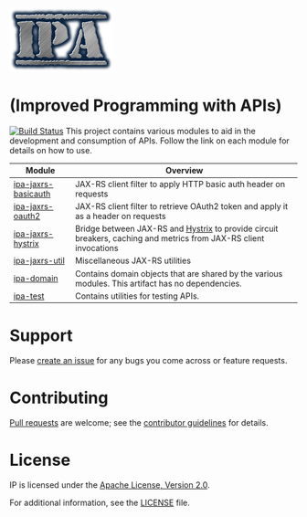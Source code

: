 ![IPA](logo.png "IPA Logo")
# (Improved Programming with APIs) 
[![Build Status](https://travis-ci.org/vspglobal/ipa.svg)](https://travis-ci.org/vspglobal/ipa)
This project contains various modules to aid in the development and consumption of APIs.   Follow the link on each module for details on how to use.

**Module** | **Overview**
-----------|--------------
 [ipa-jaxrs-basicauth](ipa-jaxrs-basicauth) |  JAX-RS client filter to apply HTTP basic auth header on requests 
 [ipa-jaxrs-oauth2](ipa-jaxrs-oauth2) |  JAX-RS client filter to retrieve OAuth2 token and apply it as a header on requests 
 [ipa-jaxrs-hystrix](ipa-jaxrs-hystrix) | Bridge between JAX-RS and [Hystrix](https://github.com/Netflix/Hystrix) to provide circuit breakers, caching and metrics from JAX-RS client invocations
 [ipa-jaxrs-util](ipa-jaxrs-util) | Miscellaneous JAX-RS utilities
 [ipa-domain](ipa-domain) |  Contains domain objects that are shared by the various modules.  This artifact has no dependencies. 
 [ipa-test](ipa-test) |  Contains utilities for testing APIs.


# Support
Please [create an issue](https://github.com/vspglobal/ipa/issues) for any bugs you come across or feature requests.

# Contributing
[Pull requests](http://help.github.com/send-pull-requests) are welcome; see the [contributor guidelines](CONTRIBUTING.md) for details.

# License
IP is licensed under the [Apache License, Version 2.0](http://www.apache.org/licenses/LICENSE-2.0).

For additional information, see the [LICENSE](LICENSE) file.
